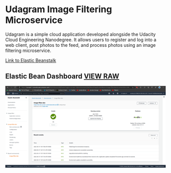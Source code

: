 # Udagram Image Filtering Microservice

Udagram is a simple cloud application developed alongside the Udacity Cloud Engineering Nanodegree. It allows users to register and log into a web client, post photos to the feed, and process photos using an image filtering microservice.

[Link to Elastic Beanstalk](http://image-filter-dev.us-east-1.elasticbeanstalk.com)

## Elastic Bean Dashboard [VIEW RAW](deployment_screenshot/eb_screenshot.png)
![](deployment_screenshot/eb_screenshot.png "Elastic bean Screenshot")